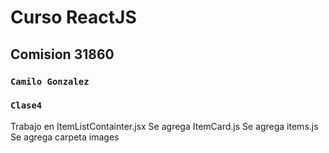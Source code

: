 # Curso ReactJS

## Comision 31860

### `Camilo Gonzalez`
### `Clase4`

Trabajo en ItemListContainter.jsx
Se agrega ItemCard.js
Se agrega items.js
Se agrega carpeta images
